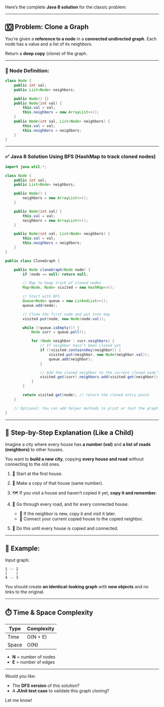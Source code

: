 Here’s the complete **Java 8 solution** for the classic problem:

---

## 🔟 Problem: **Clone a Graph**

You're given a **reference to a node** in a **connected undirected graph**. Each node has a value and a list of its neighbors.

Return a **deep copy** (clone) of the graph.

---

### 📘 Node Definition:

```java
class Node {
    public int val;
    public List<Node> neighbors;

    public Node() {}
    public Node(int val) {
        this.val = val;
        this.neighbors = new ArrayList<>();
    }
    public Node(int val, List<Node> neighbors) {
        this.val = val;
        this.neighbors = neighbors;
    }
}
```

---

### ✅ Java 8 Solution Using BFS (HashMap to track cloned nodes)

```java
import java.util.*;

class Node {
    public int val;
    public List<Node> neighbors;

    public Node() {
        neighbors = new ArrayList<>();
    }

    public Node(int val) {
        this.val = val;
        neighbors = new ArrayList<>();
    }

    public Node(int val, List<Node> neighbors) {
        this.val = val;
        this.neighbors = neighbors;
    }
}

public class CloneGraph {

    public Node cloneGraph(Node node) {
        if (node == null) return null;

        // Map to keep track of cloned nodes
        Map<Node, Node> visited = new HashMap<>();

        // Start with BFS
        Queue<Node> queue = new LinkedList<>();
        queue.add(node);

        // Clone the first node and put into map
        visited.put(node, new Node(node.val));

        while (!queue.isEmpty()) {
            Node curr = queue.poll();

            for (Node neighbor : curr.neighbors) {
                // If neighbor hasn’t been cloned yet
                if (!visited.containsKey(neighbor)) {
                    visited.put(neighbor, new Node(neighbor.val));
                    queue.add(neighbor);
                }

                // Add the cloned neighbor to the current cloned node’s neighbor list
                visited.get(curr).neighbors.add(visited.get(neighbor));
            }
        }

        return visited.get(node); // return the cloned entry point
    }

    // Optional: You can add helper methods to print or test the graph here.
}
```

---

## 🧸 Step-by-Step Explanation (Like a Child)

Imagine a city where every house has **a number (val)** and **a list of roads (neighbors)** to other houses.

You want to **build a new city**, copying **every house and road** without connecting to the old ones.

1. 🎯 Start at the first house.
2. 🧱 Make a copy of that house (same number).
3. 🗺️ If you visit a house and haven’t copied it yet, **copy it and remember**.
4. 🔁 Go through every road, and for every connected house:

   - 📌 If the neighbor is new, copy it and visit it later.
   - 🧷 Connect your current copied house to the copied neighbor.

5. 💫 Do this until every house is copied and connected.

---

## 🧪 Example:

Input graph:

```
1 -- 2
|    |
4 -- 3
```

You should create **an identical-looking graph** with **new objects** and no links to the original.

---

## ⏱️ Time & Space Complexity

| Type  | Complexity |
| ----- | ---------- |
| Time  | O(N + E)   |
| Space | O(N)       |

- **N** = number of nodes
- **E** = number of edges

---

Would you like:

- The **DFS version** of this solution?
- A **JUnit test case** to validate this graph cloning?

Let me know!
